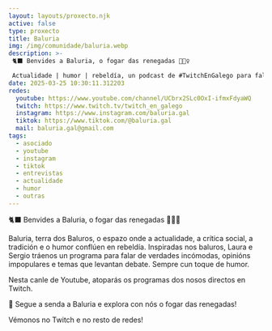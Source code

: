 ```yaml
---
layout: layouts/proxecto.njk
active: false
type: proxecto
title: Baluria
img: /img/comunidade/baluria.webp
description: >-
 🐈‍⬛ Benvides a Baluria, o fogar das renegadas 🧙🏻‍♀️

 Actualidade | humor | rebeldía, un podcast de #TwitchEnGalego para falar da actualidade cun toque rebelde e de humor: con Laura Veiga (@pingando.gal e Sergio Casal (@toxio.gal).
date: 2025-03-25 10:30:11.312203
redes:
  youtube: https://www.youtube.com/channel/UCbrx2SLc0OxI-ifmxFdyaWQ
  twitch: https://www.twitch.tv/twitch_en_galego
  instagram: https://www.instagram.com/baluria.gal
  tiktok: https://www.tiktok.com/@baluria.gal
  mail: baluria.gal@gmail.com
tags:
  - asociado
  - youtube
  - instagram
  - tiktok
  - entrevistas
  - actualidade
  - humor
  - outras
---
```


🐈‍⬛ Benvides a Baluria, o fogar das renegadas 🧙🏻‍♀️

Baluria, terra dos Baluros, o espazo onde a actualidade, a crítica social, a tradición e o humor conflúen en rebeldía. Inspiradas nos baluros, Laura e Sergio tráenos un programa para falar de verdades incómodas, opinións impopulares e temas que levantan debate. Sempre cun toque de humor.

Nesta canle de Youtube, atoparás os programas dos nosos directos en Twitch.

🔮 Segue a senda a Baluria e explora con nós o fogar das renegadas!

Vémonos no Twitch e no resto de redes!
